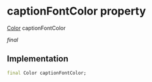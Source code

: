 


# captionFontColor property






[Color](https://api.flutter.dev/flutter/dart-ui/Color-class.html) captionFontColor
  
_final_






## Implementation

```dart
final Color captionFontColor;


```








